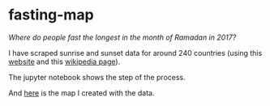 # fasting-map

*Where do people fast the longest in the month of Ramadan in 2017?* 

I have scraped sunrise and sunset data for around 240 countries (using this [website](https://www.islamicfinder.org/) and this [wikipedia page](https://en.wikipedia.org/wiki/List_of_national_capitals_in_alphabetical_order)). 

The jupyter notebook shows the step of the process.

And [here](https://public.tableau.com/profile/nasser.benab#!/vizhome/Wheredopeoplefastthelongestin2017/FastingMap) is the map I created with the data.
